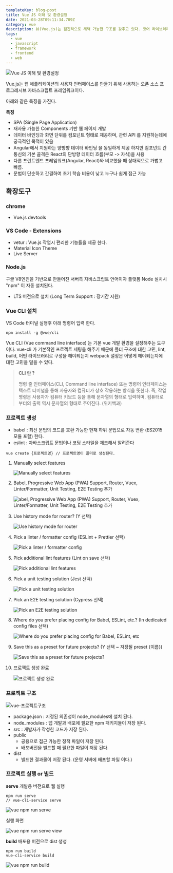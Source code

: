 ```yaml
---
templateKey: blog-post
title: Vue JS 이해 및 환경설정
date: 2021-03-28T09:11:34.709Z
category: vue
description: 뷰(Vue.js)는 점진적으로 채택 가능한 구조를 갖추고 있다. 코어 라이브러리는 선언형 렌더링과 컴포넌트 구성에 초점을 두며 기존 페이지에 임베드가 가능하다. 라우팅, 상태 관리, 빌드 도구화와 같이 복잡한 애플리케이션에 필요한 고급 기능들은 공식적으로 유지 보수되는 지원 라이브러리와 패키지를 통해 제공된다.
tags:
  - vue
  - javascript
  - framework
  - frontend
  - web
---
```


![Vue JS 이해 및 환경설정](/assets/vue-logo.png "Vue JS 이해 및 환경설정")

Vue.js는 웹 애플리케이션의 사용자 인터페이스를 만들기 위해 사용하는 오픈 소스 프로그레시브 자바스크립트 프레임워크이다.

아래와 같은 특징을 가진다.

**특징**

- SPA (Single Page Application)
- 재사용 가능한 Components 기반 웹 페이지 개발
- 데이터 바인딩과 화면 단위를 컴포넌트 형태로 제공하며, 관련 API 를 지원하는데에 궁극적인 목적이 있음
- Angular에서 지원하는 양방향 데이터 바인딩 을 동일하게 제공 하지만 컴포넌트 간 통신의 기본 골격은 React의 단방향 데이터 흐름(부모 -> 자식)을 사용
- 다른 프런트엔드 프레임워크(Angular, React)와 비교했을 때 상대적으로 가볍고 빠름.
- 문법이 단순하고 간결하여 초기 학습 비용이 낮고 누구나 쉽게 접근 가능

## 확장도구

### chrome

- Vue.js devtools

### VS Code - Extensions

- vetur : Vue.js 작업시 편리한 기능들을 제공 한다.
- Material Icon Theme
- Live Server

### Node.js

구글 V8엔진을 기반으로 만들어진 서버측 자바스크립트 언어이자 플랫폼
Node 설치시 "npm" 이 자동 설치된다.

- LTS 버전으로 설치 (Long Term Support : 장기간 지원)

### Vue CLI 설치

VS Code 터미널 실행후 아래 명령어 입력 한다.

```
npm install -g @vue/cli
```

Vue CLI (Vue command line interface) 는 기본 vue 개발 환경을 설정해주는 도구이다. vue-cli 가 기본적인 프로젝트 세팅을 해주기 때문에 폴더 구조에 대한 고민, lint, build, 어떤 라이브러리로 구성을 해야되는지 webpack 설정은 어떻게 해야되는지에 대한 고민을 덜을 수 있다.

> **CLI 란 ?**
>
> 명령 줄 인터페이스(CLI, Command line interface) 또는 명령어 인터페이스는 텍스트 터미널을 통해 사용자와 컴퓨터가 상호 작용하는 방식을 뜻한다. 즉, 작업 명령은 사용자가 컴퓨터 키보드 등을 통해 문자열의 형태로 입력하며, 컴퓨터로부터의 출력 역시 문자열의 형태로 주어진다. (위키백과)

### 프로젝트 생성

- babel : 최신 문법의 코드를 호환 가능한 현재 하위 문법으로 자동 변환 (ES2015 모듈 포함) 한다.
- eslint : 자바스크립트 문법이나 코딩 스타일을 체크해서 알려준다

```
vue create {프로젝트명} // 프로젝트명이 폴더로 생성된다.
```

1. Manually select features

   ![Manually select features](/assets/vue-cli-1.png "Manually select features")

2. Babel, Progressive Web App (PWA) Support, Router, Vuex, Linter/Formatter, Unit Testing, E2E Testing 추가

   ![abel, Progressive Web App (PWA) Support, Router, Vuex, Linter/Formatter, Unit Testing, E2E Testing 추가](/assets/vue-cli-2.png "abel, Progressive Web App (PWA) Support, Router, Vuex, Linter/Formatter, Unit Testing, E2E Testing 추가")

3. Use history mode for router? (Y 선택)

   ![Use history mode for router](/assets/vue-cli-3.png "Use history mode for router")

4. Pick a linter / formatter config (ESLint + Prettier 선택)

   ![Pick a linter / formatter config](/assets/vue-cli-4.png "Pick a linter / formatter config")

5. Pick additional lint features (Lint on save 선택)

   ![Pick additional lint features](/assets/vue-cli-5.png "Pick additional lint features")

6. Pick a unit testing solution (Jest 선택)

   ![Pick a unit testing solution](/assets/vue-cli-6.png "Pick a unit testing solution")

7. Pick an E2E testing solution (Cypress 선택)

   ![Pick an E2E testing solution](/assets/vue-cli-7.png "Pick an E2E testing solution")

8. Where do you prefer placing config for Babel, ESLint, etc.? (In dedicated config files 선택)

   ![Where do you prefer placing config for Babel, ESLint, etc](/assets/vue-cli-8.png "Where do you prefer placing config for Babel, ESLint, etc")

9. Save this as a preset for future projects? (Y 선택 ~ 저장될 preset {이름})

   ![Save this as a preset for future projects?](/assets/vue-cli-9.png "Save this as a preset for future projects?")

10. 프로젝트 생성 완료

    ![프로젝트 생성 완료](/assets/vue-cli-10.png "프로젝트 생성 완료")

### 프로젝트 구조

![vue-프로젝트구조](/assets/vue-프로젝트구조.png "vue-프로젝트구조")

- package.json : 지정된 의존성이 node_modules에 설치 된다.
- node_modules : 앱 개발과 배포에 필요한 npm 패키지들이 저장 된다.
- src : 개발자가 작성한 코드가 저장 된다.
- public
  - 공용으로 접근 가능한 정적 파일이 저장 된다.
  - 배포버전을 빌드할 때 필요한 파일이 저장 된다.
- dist
  - 빌드한 결과물이 저장 된다. (운영 서버에 배포할 파일 이다.)

### 프로젝트 실행 or 빌드

**serve**
개발용 버전으로 웹 실행

```
npm run serve
// vue-cli-service serve
```

![vue npm run serve](/assets/vue-프로젝트구조-serve.png "vue npm run serve")

실행 화면

![vue npm run serve view](/assets/vue-프로젝트구조-serve-view.png "vue npm run serve view")

**build**
배포용 버전으로 dist 생성

```
npm run build
vue-cli-service build
```

![vue npm run build](/assets/vue-프로젝트구조-build-dist.png "vue npm run build")
